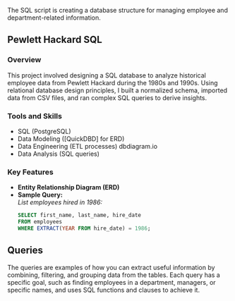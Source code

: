 The SQL script is creating a database structure for managing employee and department-related information.

## Pewlett Hackard SQL 

### Overview
This project involved designing a SQL database to analyze historical employee data from Pewlett Hackard during the 1980s and 1990s. Using relational database design principles, I built a normalized schema, imported data from CSV files, and ran complex SQL queries to derive insights.

### Tools and Skills
- SQL (PostgreSQL)
- Data Modeling ([QuickDBD] for ERD)
- Data Engineering (ETL processes) dbdiagram.io
- Data Analysis (SQL queries)

### Key Features
- **Entity Relationship Diagram (ERD)**
- **Sample Query:**  
  *List employees hired in 1986:*
  ```sql
  SELECT first_name, last_name, hire_date
  FROM employees
  WHERE EXTRACT(YEAR FROM hire_date) = 1986;

## Queries
The queries are examples of how you can extract useful information by combining, filtering, and grouping data from the tables. Each query has a specific goal, such as finding employees in a department, managers, or specific names, and uses SQL functions and clauses to achieve it.
